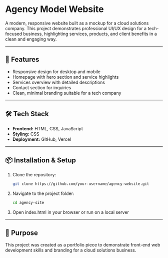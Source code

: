 # Agency Model Website  

A modern, responsive website built as a mockup for a cloud solutions company. This project demonstrates professional UI/UX design for a tech-focused business, highlighting services, products, and client benefits in a clean and engaging way.  

---

## 🚀 Features  
- Responsive design for desktop and mobile  
- Homepage with hero section and service highlights  
- Services overview with detailed descriptions  
- Contact section for inquiries  
- Clean, minimal branding suitable for a tech company  

---

## 🛠️ Tech Stack  
- **Frontend:** HTML, CSS, JavaScript  
- **Styling:** CSS  
- **Deployment:** GitHub, Vercel

---

## 📦 Installation & Setup  
1. Clone the repository:  
   ```bash
   git clone https://github.com/your-username/agency-website.git

2. Navigate to the project folder:
   ```bash
   cd agency-site

3. Open index.html in your browser or run on a local server

---

## 📌 Purpose
This project was created as a portfolio piece to demonstrate front-end web development skills and branding for a cloud solutions business.
